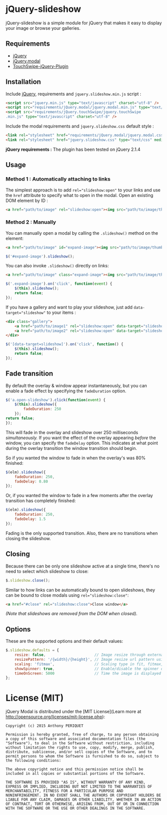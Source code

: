 # jQuery-slideshow

jQuery-slideshow is a simple module for jQuery that makes it easy to display your image or browse your galleries.

## Requirements

* [jQuery](http://jquery.com/)
* [jQuery.modal](https://github.com/kylefox/jquery-modal)
* [TouchSwipe-jQuery-Plugin](https://github.com/mattbryson/TouchSwipe-Jquery-Plugin)

## Installation

Include [jQuery](http://jquery.com/), requirements and `jquery.slideshow.min.js` script :
```html
<script src="jquery.min.js" type="text/javascript" charset="utf-8" />
<script src="requirements/jQuery.modal/jquery.modal.min.js" type="text/javascript" charset="utf-8" />
<script src="requirements/jQuery.touchSwipe/jquery.touchSwipe
.min.js" type="text/javascript" charset="utf-8" />
```

Include the modal requirements and `jquery.slideshow.css` default style :
```html
<link rel="stylesheet" href="requirements/jQuery.modal/jquery.modal.css" type="text/css" media="screen" />
<link rel="stylesheet" href="jquery.slideshow.css" type="text/css" media="screen" />
```

**jQuery requirements :** The plugin has been tested on jQuery 2.1.4

## Usage

### Method 1 : Automatically attaching to links

The simplest approach is to add `rel="slideshow:open"` to your links and use the `href` attribute to specify what to open in the modal.
Open an existing DOM element by ID :
```html
<a href="path/to/image" rel="slideshow:open"><img src="path/to/image/thumbnail" /></a>
```

### Method 2 : Manually

You can manually open a modal by calling the `.slideshow()` method on the element:
```html
<a href="path/to/image" id="expand-image"><img src="path/to/image/thumbnail" /></a>
```

```js
$('#expand-image').slideshow();
```

You can also invoke `.slideshow()` directly on links:
```html
<a href="path/to/image" class="expand-image"><img src="path/to/image/thumbnail" /></a>
```

```js
$('.expand-image').on('click', function(event) {
    $(this).slideshow();
    return false;
});
```


If you have a gallery and want to play your slideshow, just add `data-target="slideshow"` to your items :
```html
<div class="gallery">
    <a href="path/to/image1" rel="slideshow:open" data-target="slideshow"><img src="path/to/image/thumbnail1" /></a>
    <a href="path/to/image2" rel="slideshow:open" data-target="slideshow"><img src="path/to/image/thumbnail2" /></a>
</div>
```

```js
$('[data-target=slideshow]').on('click', function() {
    $(this).slideshow();
    return false;
});
```

## Fade transition

By default the overlay & window appear instantaneously, but you can enable a fade effect by specifying the `fadeDuration` option.
```js
$('a.open-slideshow').click(function(event) {
    $(this).slideshow({
        fadeDuration: 250
    });
return false;
});
```

This will fade in the overlay and slideshow over 250 milliseconds _simultaneously._ If you want the effect of the overlay appearing _before_ the window, you can specify the `fadeDelay` option. This indicates at what point during the overlay transition the window transition should begin.

So if you wanted the window to fade in when the overlay's was 80% finished:
```js
$(elm).slideshow({
    fadeDuration: 250,
    fadeDelay: 0.80
});
```

Or, if you wanted the window to fade in a few moments after the overlay transition has completely finished:
```js
$(elm).slideshow({
    fadeDuration: 250,
    fadeDelay: 1.5
});
```

Fading is the only supported transition. Also, there are no transitions when closing the slideshow.

## Closing

Because there can be only one slideshow active at a single time, there's no need to select which slideshow to close:
```js
$.slideshow.close();
```

Similar to how links can be automatically bound to open slideshows, they can be bound to close modals using `rel="slideshow:close"`:
```html
<a href="#close" rel="slideshow:close">Close window</a>
```

_(Note that slideshows are removed from the DOM when closed)._

## Options

These are the supported options and their default values:
```js
$.slideshow.defaults = {
    resize: false,                      // Image resize through external url
    resizePattern: '/{width}/{height}', // Image resize url pattern using window size (http://path/to/image[/resizePattern])
    scaling: 'fitmax',                  // Scaling type in fit, fitmax, fill
    showSpinner: true,                  // Enable/disable the spinner during image load.
    timeOnScreen: 5000                  // Time the image is displayed
};
```

# License (MIT)

jQuery Modal is distributed under the [MIT License](Learn more at http://opensource.org/licenses/mit-license.php):

    Copyright (c) 2015 Anthony PERIQUET

    Permission is hereby granted, free of charge, to any person obtaining
    a copy of this software and associated documentation files (the
    "Software"), to deal in the Software without restriction, including
    without limitation the rights to use, copy, modify, merge, publish,
    distribute, sublicense, and/or sell copies of the Software, and to
    permit persons to whom the Software is furnished to do so, subject to
    the following conditions:

    The above copyright notice and this permission notice shall be
    included in all copies or substantial portions of the Software.

    THE SOFTWARE IS PROVIDED "AS IS", WITHOUT WARRANTY OF ANY KIND,
    EXPRESS OR IMPLIED, INCLUDING BUT NOT LIMITED TO THE WARRANTIES OF
    MERCHANTABILITY, FITNESS FOR A PARTICULAR PURPOSE AND
    NONINFRINGEMENT. IN NO EVENT SHALL THE AUTHORS OR COPYRIGHT HOLDERS BE
    LIABLE FOR ANY CLAIM, DAMAGES OR OTHER LIABILITY, WHETHER IN AN ACTION
    OF CONTRACT, TORT OR OTHERWISE, ARISING FROM, OUT OF OR IN CONNECTION
    WITH THE SOFTWARE OR THE USE OR OTHER DEALINGS IN THE SOFTWARE.